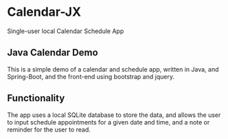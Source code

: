 # Calendar-JX

Single-user local Calendar Schedule App

## Java Calendar Demo

This is a simple demo of a calendar and schedule app, written in Java,
and Spring-Boot, and the front-end using bootstrap and jquery.

## Functionality

The app uses a local SQLite database to store the data, and allows the user
to input schedule appointments for a given date and time, and a note or
reminder for the user to read.


